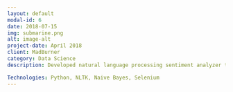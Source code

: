 ```yaml
---
layout: default
modal-id: 6
date: 2018-07-15
img: submarine.png
alt: image-alt
project-date: April 2018
client: MadBurner
category: Data Science
description: Developed natural language processing sentiment analyzer to gather insight to enable marketing automation to be used effectively resulting in 5M+ monthly impressions on Pinterest.

Technologies: Python, NLTK, Naive Bayes, Selenium
---
```

